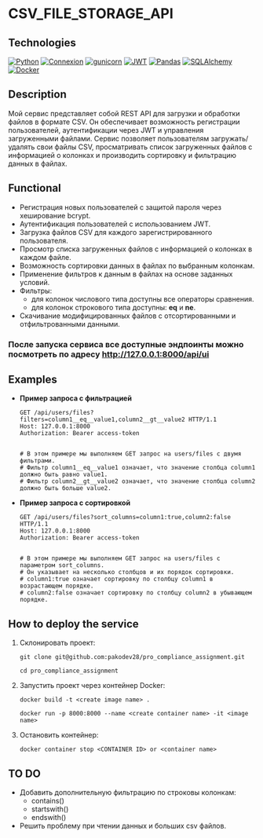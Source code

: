 # CSV_FILE_STORAGE_API

## Technologies
[![Python](https://img.shields.io/badge/-Python-464646?style=flat&logo=Python&logoColor=ffffff&color=043A6B)](https://www.python.org/)
[![Connexion](https://img.shields.io/badge/-Connexion-464646?style=flat&color=043A6B)](https://connexion.readthedocs.io/en/stable)
[![gunicorn](https://img.shields.io/badge/-gunicorn-464646?style=flat&logo=gunicorn&logoColor=ffffff&color=043A6B)](https://gunicorn.org/)
[![JWT](https://img.shields.io/badge/-JWT-464646?style=flat&color=043A6B)](https://jwt.io/)
[![Pandas](https://img.shields.io/badge/-Pandas-464646?style=flat&logo=Pandas&logoColor=ffffff&color=043A6B)](https://pandas.pydata.org/)
[![SQLAlchemy](https://img.shields.io/badge/-SQLAlchemy-464646?style=flat&color=043A6B)](https://www.sqlalchemy.org/)
[![Docker](https://img.shields.io/badge/-Docker-464646?style=flat&logo=Docker&logoColor=ffffff&color=043A6B)](https://www.docker.com/)


## Description
Мой сервис представляет собой REST API для загрузки и обработки файлов в формате CSV. Он обеспечивает возможность регистрации пользователей, аутентификации через JWT и управления загруженными файлами. Сервис позволяет пользователям загружать/удалять свои файлы CSV, просматривать список загруженных файлов с информацией о колонках и производить сортировку и фильтрацию данных в файлах.


## Functional
- Регистрация новых пользователей с защитой пароля через хеширование bcrypt.
- Аутентификация пользователей с использованием JWT.
- Загрузка файлов CSV для каждого зарегистрированного пользователя.
- Просмотр списка загруженных файлов с информацией о колонках в каждом файле.
- Возможность сортировки данных в файлах по выбранным колонкам.
- Применение фильтров к данным в файлах на основе заданных условий.
- Фильтры:
  - для колонок числового типа доступны все операторы сравнения.
  - для колонок строкового типа доступны: __eq__ и __ne__.
- Скачивание модифицированных файлов с отсортированными и отфильтрованными данными.

### **После запуска сервиса все доступные эндпоинты можно посмотреть по адресу http://127.0.0.1:8000/api/ui**

## Examples
- **Пример запроса с фильтрацией**
  ```
  GET /api/users/files?filters=column1__eq__value1,column2__gt__value2 HTTP/1.1
  Host: 127.0.0.1:8000
  Authorization: Bearer access-token

  
  # В этом примере мы выполняем GET запрос на users/files с двумя фильтрами.
  # Фильтр column1__eq__value1 означает, что значение столбца column1 должно быть равно value1.
  # Фильтр column2__gt__value2 означает, что значение столбца column2 должно быть больше value2.
  ```
 
- **Пример запроса с сортировкой**
  ```
  GET /api/users/files?sort_columns=column1:true,column2:false HTTP/1.1
  Host: 127.0.0.1:8000
  Authorization: Bearer access-token


  # В этом примере мы выполняем GET запрос на users/files с параметром sort_columns.
  # Он указывает на несколько столбцов и их порядок сортировки.
  # column1:true означает сортировку по столбцу column1 в возрастающем порядке.
  # column2:false означает сортировку по столбцу column2 в убывающем порядке.
  ```

## How to deploy the service
1. Склонировать проект:
    ```
    git clone git@github.com:pakodev28/pro_compliance_assignment.git
    ```
    ```
    cd pro_compliance_assignment
    ```
2. Запустить проект через контейнер Docker:
    ```
    docker build -t <create image name> .
    ```
    ```
    docker run -p 8000:8000 --name <create container name> -it <image name>
    ```
3. Остановить контейнер:
    ```
    docker container stop <CONTAINER ID> or <container name>
    ```  

## TO DO
- Добавить дополнительную фильтрацию по строковы колонкам:
  - contains()
  - startswith()
  - endswith()
- Решить проблему при чтении данных и больших csv файлов.
